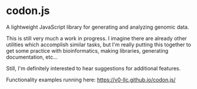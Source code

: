 # codon.js
A lightweight JavaScript library for generating and analyzing genomic data.

This is still very much a work in progress.
I imagine there are already other utilities which accomplish similar tasks, but I'm really putting this together to get some practice with bioinformatics, making libraries, generating documentation, etc...

Still, I'm definitely interested to hear suggestions for additional features.

Functionality examples running here:
https://v0-llc.github.io/codon.js/
